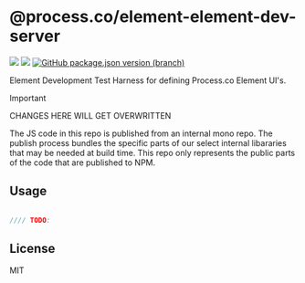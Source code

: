 # @process.co/element-element-dev-server 
[<img src="https://img.shields.io/npm/v/%40process.co%2Felement-dev-server" />](https://www.npmjs.com/package/@process.co/element-dev-server) 
[<img src="https://img.shields.io/github/v/release/process-co/npm-element-dev-server" />](https://github.com/process-co/npm-element-dev-server/releases/latest) 
[<img alt="GitHub package.json version (branch)" src="https://img.shields.io/github/package-json/v/process-co/npm-element-dev-server/main?color=%23AA00AA" />
](https://github.com/process-co/npm-element-dev-server#main)


Element Development Test Harness for defining Process.co Element UI's.




> [!IMPORTANT] 
> CHANGES HERE WILL GET OVERWRITTEN<br/>
> 
> The JS code in this repo is published from an internal mono repo. The publish process bundles the specific parts of our select internal libararies that may be needed at build time. This repo only represents the public parts of the code that are published to NPM.


## Usage

```typescript

//// TODO:


```

## License

MIT 

